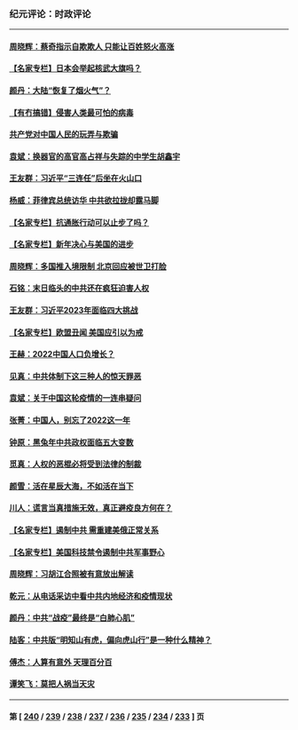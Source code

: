 ### 纪元评论：时政评论
---
#### [周晓辉：蔡奇指示自欺欺人 只能让百姓怒火高涨](../../pages/nsc1025/n13900199.md) 
#### [【名家专栏】日本会举起核武大旗吗？](../../pages/nsc1025/n13900051.md) 
#### [颜丹：大陆“恢复了烟火气”？](../../pages/nsc1025/n13900185.md) 
#### [【有冇搞错】侵害人类最可怕的病毒](../../pages/nsc1025/n13900180.md) 
#### [共产党对中国人民的玩弄与欺骗](../../pages/nsc1025/n13900167.md) 
#### [袁斌：换器官的高官高占祥与失踪的中学生胡鑫宇](../../pages/nsc1025/n13899940.md) 
#### [王友群：习近平“三连任”后坐在火山口](../../pages/nsc1025/n13899614.md) 
#### [杨威：菲律宾总统访华 中共欲拉拢却露马脚](../../pages/nsc1025/n13899645.md) 
#### [【名家专栏】抗通胀行动可以止步了吗？](../../pages/nsc1025/n13899314.md) 
#### [【名家专栏】新年决心与美国的进步](../../pages/nsc1025/n13899312.md) 
#### [周晓辉：多国推入境限制 北京回应被世卫打脸](../../pages/nsc1025/n13899452.md) 
#### [石铭：末日临头的中共还在疯狂迫害人权](../../pages/nsc1025/n13899142.md) 
#### [王友群：习近平2023年面临四大挑战](../../pages/nsc1025/n13898823.md) 
#### [【名家专栏】欧盟丑闻 美国应引以为戒](../../pages/nsc1025/n13897992.md) 
#### [王赫：2022中国人口负增长？](../../pages/nsc1025/n13898443.md) 
#### [见真：中共体制下这三种人的惊天罪恶](../../pages/nsc1025/n13898421.md) 
#### [袁斌：关于中国这轮疫情的一连串疑问](../../pages/nsc1025/n13898302.md) 
#### [张菁：中国人，别忘了2022这一年](../../pages/nsc1025/n13898218.md) 
#### [钟原：黑兔年中共政权面临五大变数](../../pages/nsc1025/n13898217.md) 
#### [觅真：人权的恶棍必将受到法律的制裁](../../pages/nsc1025/n13898213.md) 
#### [颜雪：活在星辰大海，不如活在当下](../../pages/nsc1025/n13898181.md) 
#### [川人：谎言当真措施无效，真正避疫良方何在？](../../pages/nsc1025/n13898158.md) 
#### [【名家专栏】遏制中共 需重建美俄正常关系](../../pages/nsc1025/n13897979.md) 
#### [【名家专栏】美国科技禁令遏制中共军事野心](../../pages/nsc1025/n13896442.md) 
#### [周晓辉：习胡江合照被有意放出解读](../../pages/nsc1025/n13898055.md) 
#### [乾元：从电话采访中看中共内地经济和疫情现状](../../pages/nsc1025/n13898064.md) 
#### [颜丹：中共“战疫”最终是“白肺心肌”](../../pages/nsc1025/n13898047.md) 
#### [陆客：中共版“明知山有虎，偏向虎山行”是一种什么精神？](../../pages/nsc1025/n13897809.md) 
#### [傅杰：人算有意外 天理百分百](../../pages/nsc1025/n13897774.md) 
#### [谭笑飞：莫把人祸当天灾](../../pages/nsc1025/n13897747.md) 

---
#### 第 [ [240](./240.md) / [239](./239.md) / [238](./238.md) / [237](./237.md) / [236](./236.md) / [235](./235.md) / [234](./234.md) / [233](./233.md) ] 页
